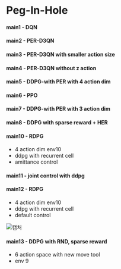 # Peg-In-Hole 
#### main1 - DQN
#### main2 - PER-D3QN
#### main3 - PER-D3QN with smaller action size
#### main4 - PER-D3QN without z action
#### main5 - DDPG-with PER with 4 action dim
#### main6 - PPO
#### main7 - DDPG-with PER with 3 action dim 
#### main8 - DDPG with sparse reward + HER
#### main10 - RDPG 
* 4 action dim env10
* ddpg with recurrent cell
* amittance control
#### main11 - joint control with ddpg
#### main12 - RDPG
* 4 action dim env10
* ddpg with recurrent cell
* default control

![캡처](https://user-images.githubusercontent.com/57895587/96407507-7ec29e00-121c-11eb-964a-c1f063f81385.PNG)

#### main13 - DDPG with RND, sparse reward
* 6 action space with new move tool
* env 9

